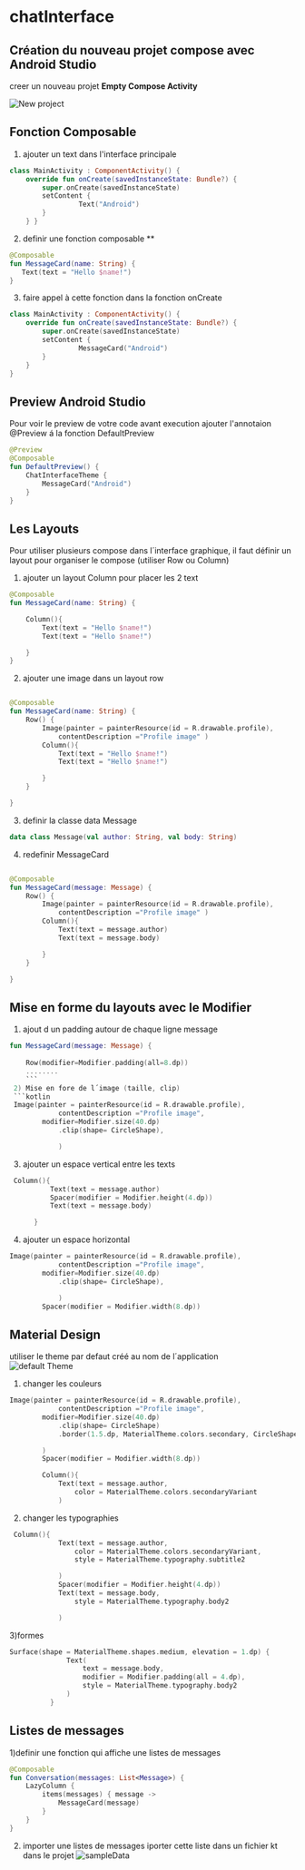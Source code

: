 # chatInterface
## Création du nouveau projet compose avec Android Studio  
creer un nouveau projet **Empty Compose Activity**  

![New project](https://github.com/mouniraz/chatInterface/blob/main/Capture.png)  

## Fonction Composable 
1) ajouter un text dans l'interface principale  
```kotlin
class MainActivity : ComponentActivity() {     
    override fun onCreate(savedInstanceState: Bundle?) {        
        super.onCreate(savedInstanceState)     
        setContent {        
                 Text("Android")        
        }       
    } }
 ``` 
 2) definir une fonction composable **
 ```kotlin
 @Composable
fun MessageCard(name: String) {
    Text(text = "Hello $name!")
}
```
  
 3) faire appel à cette fonction dans la fonction onCreate
```kotlin
class MainActivity : ComponentActivity() {
    override fun onCreate(savedInstanceState: Bundle?) {
        super.onCreate(savedInstanceState)
        setContent {
                 MessageCard("Android")
        }
    }
}

```
## Preview Android Studio  
Pour voir le preview de votre code avant execution ajouter l'annotaion @Preview á la fonction DefaultPreview
```kotlin
@Preview
@Composable
fun DefaultPreview() {
    ChatInterfaceTheme {
        MessageCard("Android")
    }
}
```
## Les Layouts
Pour utiliser plusieurs compose dans l´interface graphique, il faut définir un layout pour organiser le compose (utiliser Row ou Column)  
1) ajouter un layout Column pour placer les 2 text
```kotlin 
@Composable
fun MessageCard(name: String) {

    Column(){
        Text(text = "Hello $name!")
        Text(text = "Hello $name!")

    }
}
```
2) ajouter une image dans un layout row 

```kotlin

@Composable
fun MessageCard(name: String) {
    Row() {
        Image(painter = painterResource(id = R.drawable.profile), 
            contentDescription ="Profile image" )
        Column(){
            Text(text = "Hello $name!")
            Text(text = "Hello $name!")

        }
    }

}
```

3) definir la classe data Message
```kotlin
data class Message(val author: String, val body: String)
```
4) redefinir MessageCard  
```kotlin 

@Composable
fun MessageCard(message: Message) {
    Row() {
        Image(painter = painterResource(id = R.drawable.profile),
            contentDescription ="Profile image" )
        Column(){
            Text(text = message.author)
            Text(text = message.body)

        }
    }

}
```

## Mise en forme du layouts avec le Modifier 
1) ajout d un padding autour de chaque ligne message
```kotlin
fun MessageCard(message: Message) {
    
    Row(modifier=Modifier.padding(all=8.dp)) 
    ........
    ```
 2) Mise en fore de l´image (taille, clip)
 ```kotlin
 Image(painter = painterResource(id = R.drawable.profile),
            contentDescription ="Profile image",
        modifier=Modifier.size(40.dp)
            .clip(shape= CircleShape),

            )
  ```
  3) ajouter un espace vertical entre les texts
  ```kotlin
   Column(){
            Text(text = message.author)
            Spacer(modifier = Modifier.height(4.dp))
            Text(text = message.body)

        }
   ```
   4) ajouter un espace horizontal 
```kotlin
Image(painter = painterResource(id = R.drawable.profile),
            contentDescription ="Profile image",
        modifier=Modifier.size(40.dp)
            .clip(shape= CircleShape),

            )
        Spacer(modifier = Modifier.width(8.dp))
  ```
## Material Design
utiliser le theme par defaut créé au nom de l´application   
![default Theme](https://github.com/mouniraz/chatInterface/blob/main/themepng.png)   
1) changer les couleurs
```kotlin
Image(painter = painterResource(id = R.drawable.profile),
            contentDescription ="Profile image",
        modifier=Modifier.size(40.dp)
            .clip(shape= CircleShape)
            .border(1.5.dp, MaterialTheme.colors.secondary, CircleShape)

        )
        Spacer(modifier = Modifier.width(8.dp))

        Column(){
            Text(text = message.author,
                color = MaterialTheme.colors.secondaryVariant
            )
```
         
2) changer les typographies 

```kotlin
 Column(){
            Text(text = message.author,
                color = MaterialTheme.colors.secondaryVariant,
                style = MaterialTheme.typography.subtitle2

            )
            Spacer(modifier = Modifier.height(4.dp))
            Text(text = message.body,
                style = MaterialTheme.typography.body2

            )
  ```
  3)formes
  ```kotlin
  Surface(shape = MaterialTheme.shapes.medium, elevation = 1.dp) {
                Text(
                    text = message.body,
                    modifier = Modifier.padding(all = 4.dp),
                    style = MaterialTheme.typography.body2
                )
            }
  ```
  
## Listes de messages
1)definir une fonction qui affiche une listes de messages 
```kotlin 
@Composable
fun Conversation(messages: List<Message>) {
    LazyColumn {
        items(messages) { message ->
            MessageCard(message)
        }
    }
}
```
2) importer une listes de messages
iporter cette liste dans un fichier kt dans le projet ![sampleData](https://gist.github.com/yrezgui/26a1060d67bf0ec2a73fa12695166436)

